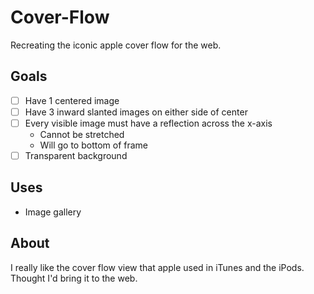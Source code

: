 # Cover-Flow
Recreating the iconic apple cover flow for the web.

## Goals

- [ ] Have 1 centered image
- [ ] Have 3 inward slanted images on either side of center
- [ ] Every visible image must have a reflection across the x-axis
    - Cannot be stretched
    - Will go to bottom of frame
- [ ] Transparent background

## Uses

- Image gallery

## About

I really like the cover flow view that apple used in iTunes and the iPods. Thought I'd bring it to the web.
